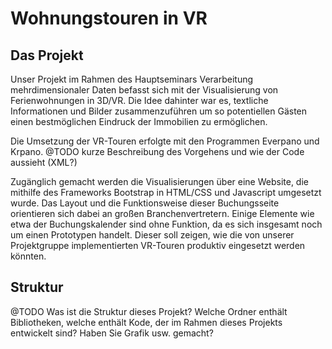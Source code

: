 # Wohnungstouren in VR

## Das Projekt

Unser Projekt im Rahmen des Hauptseminars Verarbeitung mehrdimensionaler Daten befasst sich mit der Visualisierung von Ferienwohnungen in 3D/VR.
Die Idee dahinter war es, textliche Informationen und Bilder zusammenzuführen um so potentiellen Gästen einen bestmöglichen Eindruck der Immobilien zu ermöglichen.

Die Umsetzung der VR-Touren erfolgte mit den Programmen Everpano und Krpano.
@TODO kurze Beschreibung des Vorgehens und wie der Code aussieht (XML?)

Zugänglich gemacht werden die Visualisierungen über eine Website, die mithilfe des Frameworks Bootstrap in HTML/CSS und Javascript umgesetzt wurde.
Das Layout und die Funktionsweise dieser Buchungsseite orientieren sich dabei an großen Branchenvertretern. Einige Elemente wie etwa der 
Buchungskalender sind ohne Funktion, da es sich insgesamt noch um einen Prototypen handelt. Dieser soll zeigen, wie die von unserer Projektgruppe implementierten
VR-Touren produktiv eingesetzt werden könnten.

## Struktur
@TODO Was ist die Struktur dieses Projekt? Welche Ordner enthält Bibliotheken, welche enthält Kode, der im Rahmen dieses Projekts entwickelt sind? Haben Sie Grafik usw. gemacht?
